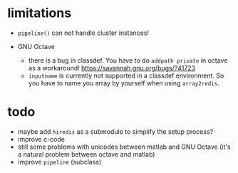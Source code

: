 # limitations

* `pipeline()` can not handle cluster instances!

* GNU Octave
  * there is a bug in classdef. You have to do `addpath private` in octave as a workaround! https://savannah.gnu.org/bugs/?41723
  * `inputname` is currently not supported in a classdef environment. So you have to name you array by yourself when using `array2redis`.


# todo

* maybe add `hiredis` as a submodule to simplify the setup process?
* improve c-code
* still some problems with unicodes between matlab and GNU Octave (it's a natural problem between octave and matlab)
* improve `pipeline` (subclass)
